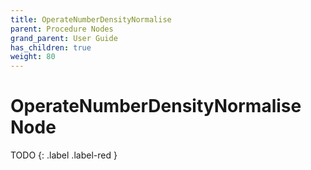 ```yaml
---
title: OperateNumberDensityNormalise
parent: Procedure Nodes
grand_parent: User Guide
has_children: true
weight: 80
---
```

# OperateNumberDensityNormalise Node

TODO
{: .label .label-red }
